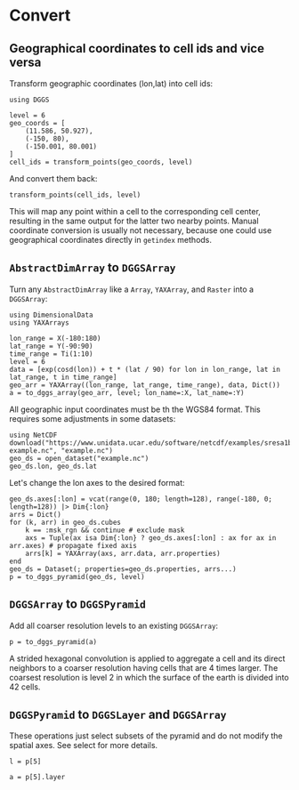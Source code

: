 # Convert

## Geographical coordinates to cell ids and vice versa

Transform geographic coordinates (lon,lat) into cell ids:

```@example convert
using DGGS

level = 6
geo_coords = [
    (11.586, 50.927),
    (-150, 80),
    (-150.001, 80.001)
]
cell_ids = transform_points(geo_coords, level)
```

And convert them back:

```@example convert
transform_points(cell_ids, level)
```

This will map any point within a cell to the corresponding cell center, resulting in the same output for the latter two nearby points.
Manual coordinate conversion is usually not necessary, because one could use geographical coordinates directly in `getindex` methods.

## `AbstractDimArray` to `DGGSArray`

Turn any `AbstractDimArray` like a `Array`, `YAXArray`, and `Raster` into a `DGGSArray`:

```@example convert
using DimensionalData
using YAXArrays

lon_range = X(-180:180)
lat_range = Y(-90:90)
time_range = Ti(1:10)
level = 6
data = [exp(cosd(lon)) + t * (lat / 90) for lon in lon_range, lat in lat_range, t in time_range]
geo_arr = YAXArray((lon_range, lat_range, time_range), data, Dict())
a = to_dggs_array(geo_arr, level; lon_name=:X, lat_name=:Y)
```

All geographic input coordinates must be th the WGS84 format.
This requires some adjustments in some datasets:

```@example convert
using NetCDF
download("https://www.unidata.ucar.edu/software/netcdf/examples/sresa1b_ncar_ccsm3-example.nc", "example.nc")
geo_ds = open_dataset("example.nc")
geo_ds.lon, geo_ds.lat
```

Let's change the lon axes to the desired format:

```@example convert
geo_ds.axes[:lon] = vcat(range(0, 180; length=128), range(-180, 0; length=128)) |> Dim{:lon}
arrs = Dict()
for (k, arr) in geo_ds.cubes
    k == :msk_rgn && continue # exclude mask
    axs = Tuple(ax isa Dim{:lon} ? geo_ds.axes[:lon] : ax for ax in arr.axes) # propagate fixed axis
    arrs[k] = YAXArray(axs, arr.data, arr.properties)
end
geo_ds = Dataset(; properties=geo_ds.properties, arrs...)
p = to_dggs_pyramid(geo_ds, level)
```

## `DGGSArray` to `DGGSPyramid`

Add all coarser resolution levels to an existing `DGGSArray`:

```@example convert
p = to_dggs_pyramid(a)
```

A strided hexagonal convolution is applied to aggregate a cell and its direct neighbors to a coarser resolution having cells that are 4 times larger.
The coarsest resolution is level 2 in which the surface of the earth is divided into 42 cells.

## `DGGSPyramid` to `DGGSLayer` and `DGGSArray`

These operations just select subsets of the pyramid and do not modify the spatial axes.
See select for more details.

```@example convert
l = p[5]
```

```@example convert
a = p[5].layer
```